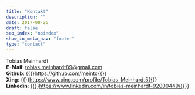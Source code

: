 ```yaml
---
title: "Kontakt"
description: ""
date: 2017-08-26
draft: false
seo_index: "noindex"
show_in_meta_nav: "footer"
type: "contact"
---
```


Tobias Meinhardt  
**E-Mail**: tobias.meinhardt89@gmail.com  
**Github**: {{<link href="https://github.com/meinto" target="_blank" >}}https://github.com/meinto{{</link>}}  
**Xing**: {{<link href="https://www.xing.com/profile/Tobias_Meinhardt5" target="_blank" >}}https://www.xing.com/profile/Tobias_Meinhardt5{{</link>}}  
**Linkedin**: {{<link href="https://www.linkedin.com/in/tobias-meinhardt-92000449/" target="_blank" >}}https://www.linkedin.com/in/tobias-meinhardt-92000449/{{</link>}}
